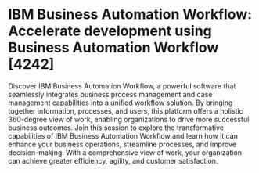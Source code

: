# IBM Business Automation Workflow: Accelerate development using Business Automation Workflow [4242]

Discover IBM Business Automation Workflow, a powerful software that seamlessly integrates business process management and case management capabilities into a unified workflow solution. By bringing together information, processes, and users, this platform offers a holistic 360-degree view of work, enabling organizations to drive more successful business outcomes. Join this session to explore the transformative capabilities of IBM Business Automation Workflow and learn how it can enhance your business operations, streamline processes, and improve decision-making. With a comprehensive view of work, your organization can achieve greater efficiency, agility, and customer satisfaction.

